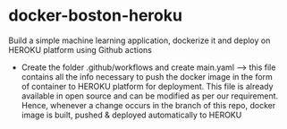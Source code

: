 # docker-boston-heroku
Build a simple machine learning application, dockerize it and deploy on HEROKU platform using Github actions

- Create the folder .github/workflows and create main.yaml --> this file contains all the info necessary to push the docker image in the form </br>
of container to HEROKU platform for deployment. This file is already available in open source and can be modified as per our requirement.
Hence, whenever a change occurs in the branch of this repo, docker image is built, pushed & deployed automatically to HEROKU


